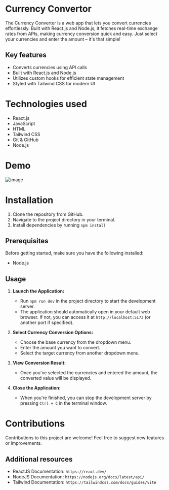 # Currency Convertor

The Currency Converter is a web app that lets you convert currencies effortlessly. Built with React.js and Node.js, it fetches real-time exchange rates from APIs, making currency conversion quick and easy. Just select your currencies and enter the amount – it's that simple!

## Key features

- Converts currencies using API calls
- Built with React.js and Node.js
- Utilizes custom hooks for efficient state  management
- Styled with Tailwind CSS for modern UI

# Technologies used

- React.js
- JavaScript
- HTML
- Tailwind CSS
- Git & GitHub
- Node.js

# Demo

![image](https://github.com/saakshikobarne/Currency-convertor/assets/115942356/07c04087-7af7-4468-baa1-cf2688b6aae2)


# Installation

1. Clone the repository from GitHub.
2. Navigate to the project directory in your terminal.
3. Install dependencies by running 
`npm install`

## Prerequisites
Before getting started, make sure you have the following installed:
- Node.js

## Usage
1. **Launch the Application:**
   - Run `npm run dev` in the project directory to start the development server.
   - The application should automatically open in your default web browser. If not, you can access it at `http://localhost:5173` (or another port if specified).

2. **Select Currency Conversion Options:**
   - Choose the base currency from the dropdown menu.
   - Enter the amount you want to convert.
   - Select the target currency from another dropdown menu.

3. **View Conversion Result:**
   - Once you've selected the currencies and entered the amount, the converted value will be displayed.

4. **Close the Application:**
   - When you're finished, you can stop the development server by pressing `Ctrl + C` in the terminal window.

# Contributions

Contributions to this project are welcome! Feel free to suggest new features or improvements.


## Additional resources

- ReactJS Documentation: `https://react.dev/`
- NodeJS Documentation: `https://nodejs.org/docs/latest/api/`
- Tailwind Documentation: `https://tailwindcss.com/docs/guides/vite`


